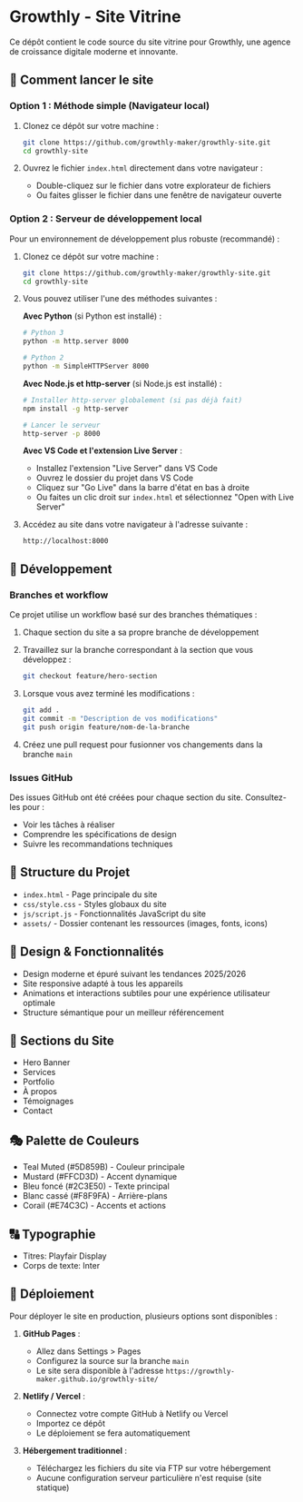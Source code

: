 # Growthly - Site Vitrine

Ce dépôt contient le code source du site vitrine pour Growthly, une agence de croissance digitale moderne et innovante.

## 🚀 Comment lancer le site

### Option 1 : Méthode simple (Navigateur local)

1. Clonez ce dépôt sur votre machine :
   ```bash
   git clone https://github.com/growthly-maker/growthly-site.git
   cd growthly-site
   ```

2. Ouvrez le fichier `index.html` directement dans votre navigateur :
   - Double-cliquez sur le fichier dans votre explorateur de fichiers
   - Ou faites glisser le fichier dans une fenêtre de navigateur ouverte

### Option 2 : Serveur de développement local

Pour un environnement de développement plus robuste (recommandé) :

1. Clonez ce dépôt sur votre machine :
   ```bash
   git clone https://github.com/growthly-maker/growthly-site.git
   cd growthly-site
   ```

2. Vous pouvez utiliser l'une des méthodes suivantes :

   **Avec Python** (si Python est installé) :
   ```bash
   # Python 3
   python -m http.server 8000
   
   # Python 2
   python -m SimpleHTTPServer 8000
   ```
   
   **Avec Node.js et http-server** (si Node.js est installé) :
   ```bash
   # Installer http-server globalement (si pas déjà fait)
   npm install -g http-server
   
   # Lancer le serveur
   http-server -p 8000
   ```
   
   **Avec VS Code et l'extension Live Server** :
   - Installez l'extension "Live Server" dans VS Code
   - Ouvrez le dossier du projet dans VS Code
   - Cliquez sur "Go Live" dans la barre d'état en bas à droite
   - Ou faites un clic droit sur `index.html` et sélectionnez "Open with Live Server"

3. Accédez au site dans votre navigateur à l'adresse suivante :
   ```
   http://localhost:8000
   ```

## 🔧 Développement

### Branches et workflow

Ce projet utilise un workflow basé sur des branches thématiques :

1. Chaque section du site a sa propre branche de développement
2. Travaillez sur la branche correspondant à la section que vous développez :
   ```bash
   git checkout feature/hero-section
   ```

3. Lorsque vous avez terminé les modifications :
   ```bash
   git add .
   git commit -m "Description de vos modifications"
   git push origin feature/nom-de-la-branche
   ```

4. Créez une pull request pour fusionner vos changements dans la branche `main`

### Issues GitHub

Des issues GitHub ont été créées pour chaque section du site. Consultez-les pour :
- Voir les tâches à réaliser
- Comprendre les spécifications de design
- Suivre les recommandations techniques

## 📁 Structure du Projet

- `index.html` - Page principale du site
- `css/style.css` - Styles globaux du site
- `js/script.js` - Fonctionnalités JavaScript du site
- `assets/` - Dossier contenant les ressources (images, fonts, icons)

## 🎨 Design & Fonctionnalités

- Design moderne et épuré suivant les tendances 2025/2026
- Site responsive adapté à tous les appareils
- Animations et interactions subtiles pour une expérience utilisateur optimale
- Structure sémantique pour un meilleur référencement

## 📑 Sections du Site

- Hero Banner
- Services
- Portfolio
- À propos
- Témoignages
- Contact

## 🎭 Palette de Couleurs

- Teal Muted (#5D859B) - Couleur principale
- Mustard (#FFCD3D) - Accent dynamique
- Bleu foncé (#2C3E50) - Texte principal
- Blanc cassé (#F8F9FA) - Arrière-plans
- Corail (#E74C3C) - Accents et actions

## 🔠 Typographie

- Titres: Playfair Display
- Corps de texte: Inter

## 🚧 Déploiement

Pour déployer le site en production, plusieurs options sont disponibles :

1. **GitHub Pages** :
   - Allez dans Settings > Pages
   - Configurez la source sur la branche `main`
   - Le site sera disponible à l'adresse `https://growthly-maker.github.io/growthly-site/`

2. **Netlify / Vercel** :
   - Connectez votre compte GitHub à Netlify ou Vercel
   - Importez ce dépôt
   - Le déploiement se fera automatiquement

3. **Hébergement traditionnel** :
   - Téléchargez les fichiers du site via FTP sur votre hébergement
   - Aucune configuration serveur particulière n'est requise (site statique)